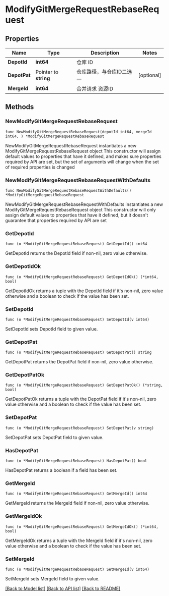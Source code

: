 # ModifyGitMergeRequestRebaseRequest

## Properties

Name | Type | Description | Notes
------------ | ------------- | ------------- | -------------
**DepotId** | **int64** | 仓库 ID | 
**DepotPat** | Pointer to **string** | 仓库路径，与仓库ID二选一 | [optional] 
**MergeId** | **int64** | 合并请求 资源ID | 

## Methods

### NewModifyGitMergeRequestRebaseRequest

`func NewModifyGitMergeRequestRebaseRequest(depotId int64, mergeId int64, ) *ModifyGitMergeRequestRebaseRequest`

NewModifyGitMergeRequestRebaseRequest instantiates a new ModifyGitMergeRequestRebaseRequest object
This constructor will assign default values to properties that have it defined,
and makes sure properties required by API are set, but the set of arguments
will change when the set of required properties is changed

### NewModifyGitMergeRequestRebaseRequestWithDefaults

`func NewModifyGitMergeRequestRebaseRequestWithDefaults() *ModifyGitMergeRequestRebaseRequest`

NewModifyGitMergeRequestRebaseRequestWithDefaults instantiates a new ModifyGitMergeRequestRebaseRequest object
This constructor will only assign default values to properties that have it defined,
but it doesn't guarantee that properties required by API are set

### GetDepotId

`func (o *ModifyGitMergeRequestRebaseRequest) GetDepotId() int64`

GetDepotId returns the DepotId field if non-nil, zero value otherwise.

### GetDepotIdOk

`func (o *ModifyGitMergeRequestRebaseRequest) GetDepotIdOk() (*int64, bool)`

GetDepotIdOk returns a tuple with the DepotId field if it's non-nil, zero value otherwise
and a boolean to check if the value has been set.

### SetDepotId

`func (o *ModifyGitMergeRequestRebaseRequest) SetDepotId(v int64)`

SetDepotId sets DepotId field to given value.


### GetDepotPat

`func (o *ModifyGitMergeRequestRebaseRequest) GetDepotPat() string`

GetDepotPat returns the DepotPat field if non-nil, zero value otherwise.

### GetDepotPatOk

`func (o *ModifyGitMergeRequestRebaseRequest) GetDepotPatOk() (*string, bool)`

GetDepotPatOk returns a tuple with the DepotPat field if it's non-nil, zero value otherwise
and a boolean to check if the value has been set.

### SetDepotPat

`func (o *ModifyGitMergeRequestRebaseRequest) SetDepotPat(v string)`

SetDepotPat sets DepotPat field to given value.

### HasDepotPat

`func (o *ModifyGitMergeRequestRebaseRequest) HasDepotPat() bool`

HasDepotPat returns a boolean if a field has been set.

### GetMergeId

`func (o *ModifyGitMergeRequestRebaseRequest) GetMergeId() int64`

GetMergeId returns the MergeId field if non-nil, zero value otherwise.

### GetMergeIdOk

`func (o *ModifyGitMergeRequestRebaseRequest) GetMergeIdOk() (*int64, bool)`

GetMergeIdOk returns a tuple with the MergeId field if it's non-nil, zero value otherwise
and a boolean to check if the value has been set.

### SetMergeId

`func (o *ModifyGitMergeRequestRebaseRequest) SetMergeId(v int64)`

SetMergeId sets MergeId field to given value.



[[Back to Model list]](../README.md#documentation-for-models) [[Back to API list]](../README.md#documentation-for-api-endpoints) [[Back to README]](../README.md)


